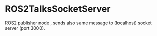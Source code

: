 # ROS2TalksSocketServer
ROS2 publisher node , sends also same message to (localhost) socket server (port 3000). 
